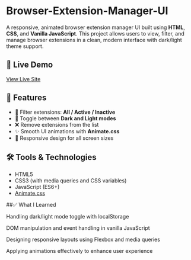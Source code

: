 ﻿# Browser-Extension-Manager-UI

A responsive, animated browser extension manager UI built using **HTML**, **CSS**, and **Vanilla JavaScript**. This project allows users to view, filter, and manage browser extensions in a clean, modern interface with dark/light theme support.


## 🚀 Live Demo

[View Live Site](https://your-live-site-url.com)  
<!-- Replace with your actual deployment link -->

## 🔧 Features

- 🔎 Filter extensions: **All / Active / Inactive**
- 🎨 Toggle between **Dark and Light modes**
- ❌ Remove extensions from the list
- ✨ Smooth UI animations with **Animate.css**
- 📱 Responsive design for all screen sizes

## 🛠️ Tools & Technologies

- HTML5
- CSS3 (with media queries and CSS variables)
- JavaScript (ES6+)
- [Animate.css](https://animate.style/)



##✅ What I Learned

Handling dark/light mode toggle with localStorage

DOM manipulation and event handling in vanilla JavaScript

Designing responsive layouts using Flexbox and media queries

Applying animations effectively to enhance user experience
